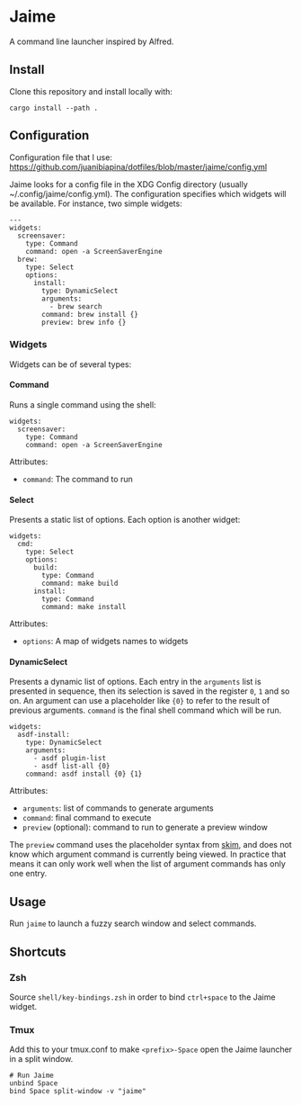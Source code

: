 # Jaime

A command line launcher inspired by Alfred.

## Install

Clone this repository and install locally with:

```
cargo install --path .
```

## Configuration

Configuration file that I use:
https://github.com/juanibiapina/dotfiles/blob/master/jaime/config.yml

Jaime looks for a config file in the XDG Config directory (usually
~/.config/jaime/config.yml). The configuration specifies which widgets will be
available. For instance, two simple widgets:

```
---
widgets:
  screensaver:
    type: Command
    command: open -a ScreenSaverEngine
  brew:
    type: Select
    options:
      install:
        type: DynamicSelect
        arguments:
          - brew search
        command: brew install {}
        preview: brew info {}
```

### Widgets

Widgets can be of several types:

#### Command

Runs a single command using the shell:

```
widgets:
  screensaver:
    type: Command
    command: open -a ScreenSaverEngine
```

Attributes:

- `command`: The command to run

#### Select

Presents a static list of options. Each option is another widget:

```
widgets:
  cmd:
    type: Select
    options:
      build:
        type: Command
        command: make build
      install:
        type: Command
        command: make install
```

Attributes:

- `options`: A map of widgets names to widgets

#### DynamicSelect

Presents a dynamic list of options. Each entry in the `arguments` list is presented in sequence, then its selection is saved in the register `0`, `1` and so on. An argument can use a placeholder like `{0}` to refer to the result of previous arguments. `command` is the final shell command which will be run.

```
widgets:
  asdf-install:
    type: DynamicSelect
    arguments:
      - asdf plugin-list
      - asdf list-all {0}
    command: asdf install {0} {1}
```

Attributes:

- `arguments`: list of commands to generate arguments
- `command`: final command to execute
- `preview` (optional): command to run to generate a preview window

The `preview` command uses the placeholder syntax from
[skim](https://github.com/lotabout/skim), and does not know which argument
command is currently being viewed. In practice that means it can only work well
when the list of argument commands has only one entry.

## Usage

Run `jaime` to launch a fuzzy search window and select commands.

## Shortcuts

### Zsh

Source `shell/key-bindings.zsh` in order to bind `ctrl+space` to the Jaime widget.

### Tmux

Add this to your tmux.conf to make `<prefix>-Space` open the Jaime launcher in a split window.

```
# Run Jaime
unbind Space
bind Space split-window -v "jaime"
```
